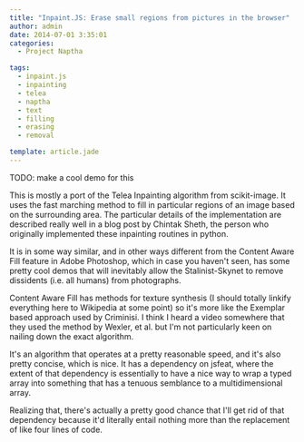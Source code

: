 ```yaml
---
title: "Inpaint.JS: Erase small regions from pictures in the browser"
author: admin
date: 2014-07-01 3:35:01
categories:
  - Project Naptha

tags: 
  - inpaint.js
  - inpainting
  - telea
  - naptha
  - text
  - filling
  - erasing
  - removal

template: article.jade
---
```


TODO: make a cool demo for this

This is mostly a port of the Telea Inpainting algorithm from scikit-image. It uses the fast marching method to fill in particular regions of an image based on the surrounding area. The particular details of the implementation are described really well in a blog post by Chintak Sheth, the person who originally implemented these inpainting routines in python.

It is in some way similar, and in other ways different from the Content Aware Fill feature in Adobe Photoshop, which in case you haven't seen, has some pretty cool demos that will inevitably allow the Stalinist-Skynet to remove dissidents (i.e. all humans) from photographs.

Content Aware Fill has methods for texture synthesis (I should totally linkify everything here to Wikipedia at some point) so it's more like the Exemplar based approach used by Criminisi. I think I heard a video somewhere that they used the method by Wexler, et al. but I'm not particularly keen on nailing down the exact algorithm.

It's an algorithm that operates at a pretty reasonable speed, and it's also pretty concise, which is nice. It has a dependency on jsfeat, where the extent of that dependency is essentially to have a nice way to wrap a typed array into something that has a tenuous semblance to a multidimensional array.

Realizing that, there's actually a pretty good chance that I'll get rid of that dependency because it'd literally entail nothing more than the replacement of like four lines of code.